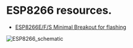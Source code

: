 # ESP8266 resources.

* [ESP8266E/F/S Minimal Breakout for flashing](https://github.com/salmanfarisvp/esp8266/tree/master/ESP8266%20Minimum) 


![ESP8266_schematic](https://raw.githubusercontent.com/salmanfarisvp/esp8266/master/ESP8266%20Minimum/ESP8266_schematic.png)
